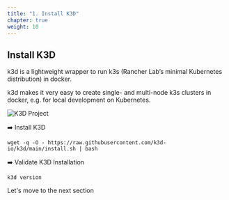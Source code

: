 ```yaml
---
title: "1. Install K3D"
chapter: true
weight: 10
---
```


## Install K3D

k3d is a lightweight wrapper to run k3s (Rancher Lab’s minimal Kubernetes distribution) in docker.

k3d makes it very easy to create single- and multi-node k3s clusters in docker, e.g. for local development on Kubernetes.

![K3D Project](../images/k3d.jpg "K3D")

:arrow_right: Install K3D
```
wget -q -O - https://raw.githubusercontent.com/k3d-io/k3d/main/install.sh | bash
```

:arrow_right: Validate K3D Installation
```
k3d version
```

Let's move to the next section
